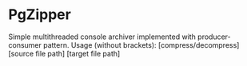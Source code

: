 # PgZipper
Simple multithreaded console archiver implemented with producer-consumer pattern.
Usage (without brackets): [compress/decompress] [source file path] [target file path]
